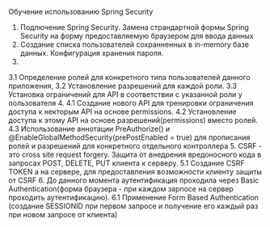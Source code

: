 Обучение использованию Spring Security

1. Подлючение Spring Security. Замена страндартной формы Spring Security на форму предоставляемую браузером для ввода данных
2. Создание списка пользователей сохранненных в in-memory базе данных. Конфигурация хранения пароля.
3.
 3.1 Определение ролей для конкретного типа пользователей данного приложения, 
 3.2 Установление разрешений для каждой роли.
 3.3 Установка ограничений для API в соответствии с указанной роли у пользователя
4.
 4.1 Создание нового API для тренировки ограничения доступа к некторым API на основе permissions.
 4.2 Установление доступа к этому API на основе разрешений(permissions) вместо ролей.
 4.3 Использование аннотации PreAuthorize() и @EnableGlobalMethodSecurity(prePostEnabled = true)  для прописания ролей и разрешений для конкретного отдельного контроллера
 5. CSRF  - это cross site request forgery. Защита от внедрения вредоносного кода в запросах POST, DELETE, PUT клиента к серверу.
 5.1 Создание CSRF TOKEN а на сервере, для предоставления возможности клиенту защиты от CSRF
 6. До данного момента аутентификация проходила через Basic Authentication(форма браузера - при каждом зарпосе на сервер проходить аутентификацию). 
 6.1 Применение Form Based Authentication (создание SESSIONID при первом запросе и получение его каждый раз при новом запросе от клиента)
 
 